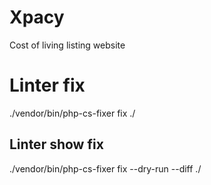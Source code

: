 # Xpacy
Cost of living listing website

# Linter fix
 ./vendor/bin/php-cs-fixer fix ./
 
 ## Linter show fix
./vendor/bin/php-cs-fixer fix --dry-run --diff ./
